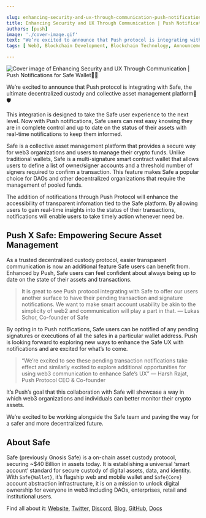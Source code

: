 ```yaml
---

slug: enhancing-security-and-ux-through-communication-push-notifications-for-safe-wallet
title: Enhancing Security and UX Through Communication | Push Notifications for Safe Wallet💜💚
authors: [push]
image: './cover-image.gif'
text: "We’re excited to announce that Push protocol is integrating with Safe, the ultimate decentralized custody and collective asset management platform🎉🛡️"
tags: [ Web3, Blockchain Development, Blockchain Technology, Announcements]

---
```


![Cover image of Enhancing Security and UX Through Communication | Push Notifications for Safe Wallet💜💚](./cover-image.gif)
<!--truncate-->


We’re excited to announce that Push protocol is integrating with Safe, the ultimate decentralized custody and collective asset management platform🎉🛡️


This integration is designed to take the Safe user experience to the next level. Now with Push notifications, Safe users can rest easy knowing they are in complete control and up to date on the status of their assets with real-time notifications to keep them informed.

Safe is a collective asset management platform that provides a secure way for web3 organizations and users to manage their crypto funds. Unlike traditional wallets, Safe is a multi-signature smart contract wallet that allows users to define a list of owner/signer accounts and a threshold number of signers required to confirm a transaction. This feature makes Safe a popular choice for DAOs and other decentralized organizations that require the management of pooled funds.

The addition of notifications through Push Protocol will enhance the accessibility of transparent infomation tied to the Safe platform. By allowing users to gain real-time insights into the status of their transactions, notifications will enable users to take timely action whenever need be.

## Push X Safe: Empowering Secure Asset Management

As a trusted decentralized custody protocol, easier transparent communication is now an additional feature Safe users can benefit from. Enhanced by Push, Safe users can feel confident about always being up to date on the state of their assets and transactions.

<blockquote>It is great to see Push protocol integrating with Safe to offer our users another surface to have their pending transaction and signature notifications. We want to make smart account usability be akin to the simplicity of web2 and communication will play a part in that. — Lukas Schor, Co-founder of Safe</blockquote>

By opting in to Push notifications, Safe users can be notified of any pending signatures or executions of all the safes in a particular wallet address. Push is looking forward to exploring new ways to enhance the Safe UX with notifications and are excited for what’s to come.

<blockquote>“We’re excited to see these pending transaction notifications take effect and similarly excited to explore additional opportunities for using web3 communication to enhance Safe’s UX” — Harsh Rajat, Push Protocol CEO & Co-founder</blockquote>

It’s Push’s goal that this collaboration with Safe will showcase a way in which web3 organizations and individuals can better monitor their crypto assets.

We’re excited to be working alongside the Safe team and paving the way for a safer and more decentralized future.

## About Safe

Safe (previously Gnosis Safe) is a on-chain asset custody protocol, securing ~$40 Billion in assets today. It is establishing a universal ‘smart account’ standard for secure custody of digital assets, data, and identity. With `Safe{Wallet}`, it’s flagship web and mobile wallet and `Safe{Core}` account abstraction infrastructure, it is on a mission to unlock digital ownership for everyone in web3 including DAOs, enterprises, retail and institutional users.

Find all about it: [Website](https://safe.global/), [Twitter](https://twitter.com/safe), [Discord](https://discord.com/invite/nrQVY2566v), [Blog](https://safe.mirror.xyz/), [GitHub](https://github.com/safe-global), [Docs](https://docs.safe.global/)

